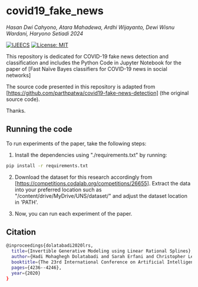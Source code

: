 # covid19_fake_news
*Hasan Dwi Cahyono, Atara Mahadewa, Ardhi Wijayanto, Dewi Wisnu Wardani, Haryono Setiadi 2024*


[![IJEECS](https://ijeecs.iaescore.com/public/journals/15/homeHeaderTitleImage_en_US.png)](https://ijeecs.iaescore.com/index.php/IJEECS/article/view/35494)
[![License: MIT](https://img.shields.io/badge/License-MIT-yellow.svg)](https://opensource.org/licenses/MIT)

This repository is dedicated for COVID-19 fake news detection and classification and includes the Python Code in Jupyter Notebook for the paper of [Fast Naïve Bayes classifiers for COVID-19 news in social networks]

The source code presented in this repository is adapted from [https://github.com/parthpatwa/covid19-fake-news-detection] (the original source code).

Thanks.


## Running the code

To run experiments of the paper, take the following steps:

1. Install the dependencies using "./requirements.txt" by running:
```bash
pip install -r requirements.txt
```
2. Download the dataset for this research accordingly from [https://competitions.codalab.org/competitions/26655]. Extract the data into your preferred location such as "/content/drive/MyDrive/UNS/dataset/" and adjust the dataset location in 'PATH'.

3. Now, you can run each experiment of the paper.


## Citation
```bash
@inproceedings{dolatabadi2020lrs,
  title={Invertible Generative Modeling using Linear Rational Splines},
  author={Hadi Mohaghegh Dolatabadi and Sarah Erfani and Christopher Leckie},
  booktitle={The 23rd International Conference on Artificial Intelligence and Statistics (AISTATS)},
  pages={4236--4246},
  year={2020}
}
```
